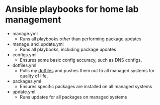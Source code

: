 # Ansible playbooks for home lab management

- manage.yml
  - Runs all playbooks *other* than performing package updates
- manage_and_update.yml
  - Runs all playbooks, including package updates
- configs.yml
  - Ensures some basic config accuracy, such as DNS configs. 
- dotfiles.yml
  - Pulls my [dotfiles](https://github.com/maclarel/dotfiles) and pushes them out to all managed systems for quality of life.
- packages.yml
  - Ensures specific packages are installed on all managed systems
- update.yml
  - Runs updates for all packages on managed systems
